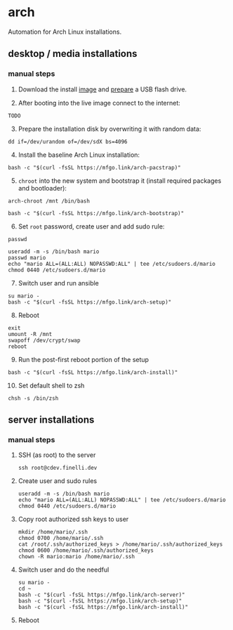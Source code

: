 # arch

Automation for Arch Linux installations.

## desktop / media installations

### manual steps

1. Download the install [image](https://www.archlinux.org/download/) and
[prepare](https://wiki.archlinux.org/index.php/USB_flash_installation_medium)
a USB flash drive.

2. After booting into the live image connect to the internet:

```
TODO
```

3. Prepare the installation disk by overwriting it with random data:

```shell
dd if=/dev/urandom of=/dev/sdX bs=4096
```

4. Install the baseline Arch Linux installation:

```shell
bash -c "$(curl -fsSL https://mfgo.link/arch-pacstrap)"
```

5. `chroot` into the new system and bootstrap it (install required packages
and bootloader):

```shell
arch-chroot /mnt /bin/bash
```

```shell
bash -c "$(curl -fsSL https://mfgo.link/arch-bootstrap)"
```

6. Set `root` password, create user and add sudo rule:

```shell
passwd
```

```shell
useradd -m -s /bin/bash mario
passwd mario
echo "mario ALL=(ALL:ALL) NOPASSWD:ALL" | tee /etc/sudoers.d/mario
chmod 0440 /etc/sudoers.d/mario
```

7. Switch user and run ansible

```shell
su mario -
bash -c "$(curl -fsSL https://mfgo.link/arch-setup)"
```

8. Reboot

```shell
exit
umount -R /mnt
swapoff /dev/crypt/swap
reboot
```

9. Run the post-first reboot portion of the setup

```shell
bash -c "$(curl -fsSL https://mfgo.link/arch-install)"
```

10. Set default shell to zsh

```shell
chsh -s /bin/zsh
```

## server installations

### manual steps

1. SSH (as root) to the server

   ```shell
   ssh root@cdev.finelli.dev
   ```

2. Create user and sudo rules

   ```shell
   useradd -m -s /bin/bash mario
   echo "mario ALL=(ALL:ALL) NOPASSWD:ALL" | tee /etc/sudoers.d/mario
   chmod 0440 /etc/sudoers.d/mario
   ```

3. Copy root authorized ssh keys to user

   ```shell
   mkdir /home/mario/.ssh
   chmod 0700 /home/mario/.ssh
   cat /root/.ssh/authorized_keys > /home/mario/.ssh/authorized_keys
   chmod 0600 /home/mario/.ssh/authorized_keys
   chown -R mario:mario /home/mario/.ssh
   ```

4. Switch user and do the needful

   ```shell
   su mario -
   cd ~
   bash -c "$(curl -fsSL https://mfgo.link/arch-server)"
   bash -c "$(curl -fsSL https://mfgo.link/arch-setup)"
   bash -c "$(curl -fsSL https://mfgo.link/arch-install)"
   ```

5. Reboot
